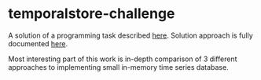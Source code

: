 # temporalstore-challenge
A solution of a programming task described [here](./doc/task-description.docx).
Solution approach is fully documented [here](./doc/solution.docx).

Most interesting part of this work is in-depth comparison of 3 different approaches to implementing small in-memory time series database.
